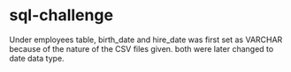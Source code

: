 # sql-challenge

Under employees table, birth_date and hire_date was first set as VARCHAR because of the nature of the CSV files given.
both were later changed to date data type.
